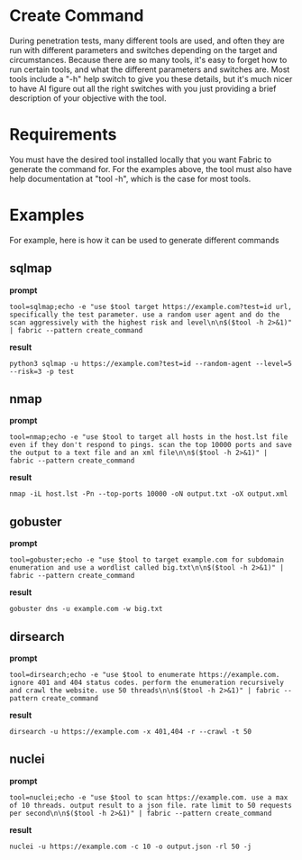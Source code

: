 # Create Command

During penetration tests, many different tools are used, and often they are run with different parameters and switches depending on the target and circumstances. Because there are so many tools, it's easy to forget how to run certain tools, and what the different parameters and switches are. Most tools include a "-h" help switch to give you these details, but it's much nicer to have AI figure out all the right switches with you just providing a brief description of your objective with the tool. 

# Requirements

You must have the desired tool installed locally that you want Fabric to generate the command for. For the examples above, the tool must also have help documentation at "tool -h", which is the case for most tools.

# Examples

For example, here is how it can be used to generate different commands


## sqlmap

**prompt**
```
tool=sqlmap;echo -e "use $tool target https://example.com?test=id url, specifically the test parameter. use a random user agent and do the scan aggressively with the highest risk and level\n\n$($tool -h 2>&1)" | fabric --pattern create_command
```

**result**

```
python3 sqlmap -u https://example.com?test=id --random-agent --level=5 --risk=3 -p test
```

## nmap
**prompt**

```
tool=nmap;echo -e "use $tool to target all hosts in the host.lst file even if they don't respond to pings. scan the top 10000 ports and save the output to a text file and an xml file\n\n$($tool -h 2>&1)" | fabric --pattern create_command
```

**result**

```
nmap -iL host.lst -Pn --top-ports 10000 -oN output.txt -oX output.xml
```

## gobuster

**prompt**
```
tool=gobuster;echo -e "use $tool to target example.com for subdomain enumeration and use a wordlist called big.txt\n\n$($tool -h 2>&1)" | fabric --pattern create_command
```
**result**

```
gobuster dns -u example.com -w big.txt
```


## dirsearch
**prompt**

```
tool=dirsearch;echo -e "use $tool to enumerate https://example.com. ignore 401 and 404 status codes. perform the enumeration recursively and crawl the website. use 50 threads\n\n$($tool -h 2>&1)" | fabric --pattern create_command
```

**result**

```
dirsearch -u https://example.com -x 401,404 -r --crawl -t 50
```

## nuclei

**prompt**
```
tool=nuclei;echo -e "use $tool to scan https://example.com. use a max of 10 threads. output result to a json file. rate limit to 50 requests per second\n\n$($tool -h 2>&1)" | fabric --pattern create_command
```
**result**
```
nuclei -u https://example.com -c 10 -o output.json -rl 50 -j
```
